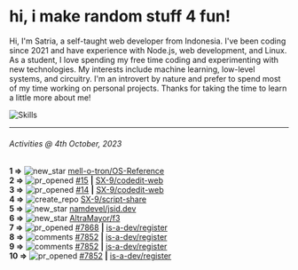 # hi, i make random stuff 4 fun!

Hi, I'm Satria, a self-taught web developer from Indonesia. I've been coding since 2021 and have experience with Node.js, web development, and Linux. As a student, I love spending my free time coding and experimenting with new technologies. My interests include machine learning, low-level systems, and circuitry. I'm an introvert by nature and prefer to spend most of my time working on personal projects. Thanks for taking the time to learn a little more about me!

![Skills](https://skillicons.dev/icons?i=md,py,raspberrypi,replit,neovim,vercel,bash,express,vite,vue,firebase,linux,nodejs,vscode,github,twitter,ts,html,css,js,discord,git&theme=dark)

---

<!--RECENT_ACTIVITY:last_update-->
###### Activities @ 4th October, 2023
<!--RECENT_ACTIVITY:last_update_end-->

<!--RECENT_ACTIVITY:start-->
**1 =>** ![new_star](https://cdn.jsdelivr.net/gh/Readme-Workflows/Readme-Icons@main/icons/octicons/StarredRepositoryYellow.svg) [mell-o-tron/OS-Reference](https://github.com/mell-o-tron/OS-Reference)<br>
**2 =>** ![pr_opened](https://cdn.jsdelivr.net/gh/Readme-Workflows/Readme-Icons@main/icons/octicons/PullRequestOpened.svg) [#15](https://github.com/SX-9/codedit-web/pull/15) **|** [SX-9/codedit-web](https://github.com/SX-9/codedit-web)<br>
**3 =>** ![pr_opened](https://cdn.jsdelivr.net/gh/Readme-Workflows/Readme-Icons@main/icons/octicons/PullRequestOpened.svg) [#14](https://github.com/SX-9/codedit-web/pull/14) **|** [SX-9/codedit-web](https://github.com/SX-9/codedit-web)<br>
**4 =>** ![create_repo](https://cdn.jsdelivr.net/gh/Readme-Workflows/Readme-Icons@main/icons/octicons/Repository.svg) [SX-9/script-share](https://github.com/SX-9/script-share)<br>
**5 =>** ![new_star](https://cdn.jsdelivr.net/gh/Readme-Workflows/Readme-Icons@main/icons/octicons/StarredRepositoryYellow.svg) [namdevel/jsid.dev](https://github.com/namdevel/jsid.dev)<br>
**6 =>** ![new_star](https://cdn.jsdelivr.net/gh/Readme-Workflows/Readme-Icons@main/icons/octicons/StarredRepositoryYellow.svg) [AltraMayor/f3](https://github.com/AltraMayor/f3)<br>
**7 =>** ![pr_opened](https://cdn.jsdelivr.net/gh/Readme-Workflows/Readme-Icons@main/icons/octicons/PullRequestOpened.svg) [#7868](https://github.com/is-a-dev/register/pull/7868) **|** [is-a-dev/register](https://github.com/is-a-dev/register)<br>
**8 =>** ![comments](https://cdn.jsdelivr.net/gh/Readme-Workflows/Readme-Icons@main/icons/octicons/Comment.svg) [#7852](https://github.com/is-a-dev/register/pull/7852#issuecomment-1721373565) **|** [is-a-dev/register](https://github.com/is-a-dev/register)<br>
**9 =>** ![comments](https://cdn.jsdelivr.net/gh/Readme-Workflows/Readme-Icons@main/icons/octicons/Comment.svg) [#7852](https://github.com/is-a-dev/register/pull/7852#issuecomment-1721367585) **|** [is-a-dev/register](https://github.com/is-a-dev/register)<br>
**10 =>** ![pr_opened](https://cdn.jsdelivr.net/gh/Readme-Workflows/Readme-Icons@main/icons/octicons/PullRequestOpened.svg) [#7852](https://github.com/is-a-dev/register/pull/7852) **|** [is-a-dev/register](https://github.com/is-a-dev/register)<br>
<!--RECENT_ACTIVITY:end-->
